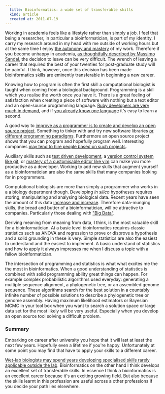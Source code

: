 ```yaml
---
  title: Bioinformatics: a wide set of transferable skills
  kind: article
  created_at: 2011-07-19
---
```


Working in academia feels like a lifestyle rather than simply a job. I feel
that being a researcher, in particular a bioinformatician, is part of my
identity. I carry my research around in my head with me outside of working
hours but at the same time I enjoy [the autonomy and mastery][motivate] of my
work. Therefore if you become unhappy in academia, [as thoughtfully described
by Massimo Sandal][quitting], the decision to leave can be very difficult. The
wrench of leaving a career that required the best of your twenties for
post-graduate study will be painful. I think, however, once this decision has
been made bioinformatics skills are eminently transferable in beginning a new
career.

Knowing how to program is often the first skill a computational biologist is
taught when coming from a biological background. Programming is a skill which
you realise the worth once you have it. There is a great feeling of
satisfaction when creating a piece of software with nothing but a text editor
and an open-source programming language. [Ruby developers are very much in
demand][shortage], and if [you already know one language][popular] it's easy
to learn a second.

A good way to [improve as a programmer is to create and develop an open source
project][better]. Something to tinker with and try new software libraries [or
different programming paradigms][clojure]. Furthermore an open source project
shows that you can program and hopefully program well. Interesting companies
[may tend to hire people based on such projects][hiring].

Auxiliary skills such as [test driven development][test], a [version control
system like git][git], or [mastery of a customisable editor like vim][vim]
can make you more productive as a developer. Working to add new skills that
augment yourself as a bioinformatician are also the same skills that many
companies looking for in programmers.

Computational biologists are more than simply a programmer who works in
a a biology department though. Developing *in silico* hypotheses requires
storing, manipulating and analysing biological data. Recent years have seen
the amount of this data [increase and increase][deluge]. Therefore
data-munging skills, the bread and butter of a bioinformatician, will be
attractive to companies. Particularly those dealing with ["Big Data"][big].

Deriving meaning from meaning from data, I think, is the most valuable skill
for a bioinformatician. At a basic level bioinformatics requires classic
statistics such as ANOVA and regression to prove or disprove a hypothesis and
a solid grounding in these is very. Simple statistics are also the easiest to
understand and the easiest to implement. A basic understand of statistics and
how to apply it always impresses me when I discuss a topic with a fellow
bioinformatician.

The intersection of programming and statistics is what what excites me the the
most in bioinformatics. When a good understanding of statistics is combined
with solid programming ability great things can happen. For example complex
probabilistic algorithms used everyday: generating a multiple sequence
alignment, a phylogenetic tree, or an assembled genome sequence. These
algorithms search for the best solution in a countably infinite number of
possible solutions to describe a phylogenetic tree or genome assembly. Having
maximum likelihood estimators or Bayesian MCMC in your tool box when you want
to search a solution space or large data set for the most likely will be very
useful. Especially when you develop an open source tool solving a difficult
problem.

### Summary

Embarking on career after university you hope that it will last at least the
next few years. Hopefully even a lifetime if you're happy. Unfortunately at
some point you may find that have to apply your skills to a different career.

[Wet-lab biologists may spend years developing specialised skills rarely
applicable outside the lab][wetlab]. Bioinformatics on the other hand I think
develops an excellent set of transferable skills. In essence I think
a bioinformatics is an excellent career because it's an exciting growing
field. But also because the skills learnt in this profession are useful across
a other professions if you decide your path lies elsewhere.

[quitting]: http://blog.devicerandom.org/2011/02/18/getting-a-life/
[wetlab]: http://scienceblogs.com/bioephemera/2011/03/are_biology_graduate_students.php
[shortage]: http://robots.thoughtbot.com/post/3310910483/a-shortage
[popular]: http://openwetware.org/wiki/Image:Most_Popular_Bioinformatics_Programming_Languages.png
[test]: http://jamesshore.com/Blog/Red-Green-Refactor.html
[git]: http://www.bioinformaticszen.com/tools/git/
[vim]: http://www.bioinformaticszen.com/tools/vim/
[better]: http://stackoverflow.com/questions/82639/how-to-become-a-better-programmer
[hiring]: https://gist.github.com/6443
[clever-algorithms]: http://www.cleveralgorithms.com/
[scripting]: http://memeburn.com/2011/07/the-future-of-wordpress-qa-with-founder-matt-mullenweg/
[deluge]: http://www.google.com/search?q=data+deluge
[motivate]: http://www.youtube.com/watch?v=u6XAPnuFjJc
[clojure]: http://clojure.org/
[big]: http://www.nature.com/news/specials/bigdata/index.html
